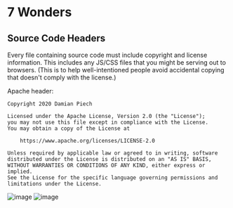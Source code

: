 # 7 Wonders

## Source Code Headers

Every file containing source code must include copyright and license
information. This includes any JS/CSS files that you might be serving out to
browsers. (This is to help well-intentioned people avoid accidental copying that
doesn't comply with the license.)

Apache header:

    Copyright 2020 Damian Piech

    Licensed under the Apache License, Version 2.0 (the "License");
    you may not use this file except in compliance with the License.
    You may obtain a copy of the License at

        https://www.apache.org/licenses/LICENSE-2.0

    Unless required by applicable law or agreed to in writing, software
    distributed under the License is distributed on an "AS IS" BASIS,
    WITHOUT WARRANTIES OR CONDITIONS OF ANY KIND, either express or implied.
    See the License for the specific language governing permissions and
    limitations under the License.


![image](https://user-images.githubusercontent.com/75225314/216514970-049e92c4-3aea-47d0-8978-47b57e984ee8.png)
![image](https://user-images.githubusercontent.com/75225314/216514251-d87912a9-6f5b-454e-9bfa-0538a9ffa06a.png)
